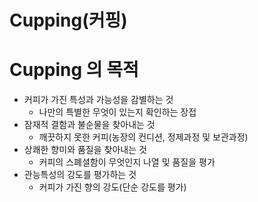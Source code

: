 # Cupping(커핑)

# Cupping 의 목적
- 커피가 가진 특성과 가능성을 감별하는 것
    - 나만의 특별한 무엇이 있는지 확인하는 장접
- 잠재적 결함과 불순물을 찾아내는 것
    - 깨끗하지 못한 커피(농장의 컨디션, 정제과정 및 보관과정)
- 상쾌한 향미와 품질을 찾아내는 것
    - 커피의 스폐셜함이 무엇인지 나열 및 품질을 평가
- 관능특성의 강도를 평가하는 것
    - 커피가 가진 향의 강도(단순 강도를 평가)